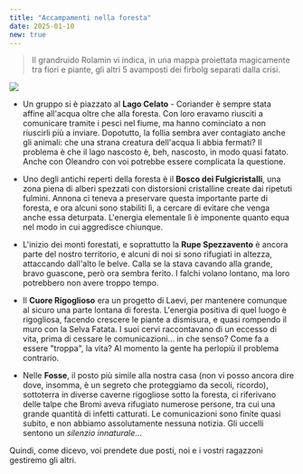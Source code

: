 ```yaml
---
title: "Accampamenti nella foresta"
date: 2025-01-10
new: true
---
```


> Il grandruido Rolamin vi indica, in una mappa proiettata magicamente tra fiori e piante, gli altri 5 avamposti dei firbolg separati dalla crisi.

![](https://images-wixmp-ed30a86b8c4ca887773594c2.wixmp.com/f/07064f06-a11c-4d2b-af70-31d4abb11a48/da6czb3-f7af2815-a139-4a6b-8766-84d096e8d254.jpg/v1/fit/w_800,h_640,q_70,strp/weather_torn_valley___lord_of_the_rings_tcg_by_jcbarquet_da6czb3-414w-2x.jpg?token=eyJ0eXAiOiJKV1QiLCJhbGciOiJIUzI1NiJ9.eyJzdWIiOiJ1cm46YXBwOjdlMGQxODg5ODIyNjQzNzNhNWYwZDQxNWVhMGQyNmUwIiwiaXNzIjoidXJuOmFwcDo3ZTBkMTg4OTgyMjY0MzczYTVmMGQ0MTVlYTBkMjZlMCIsIm9iaiI6W1t7ImhlaWdodCI6Ijw9NjQwIiwicGF0aCI6IlwvZlwvMDcwNjRmMDYtYTExYy00ZDJiLWFmNzAtMzFkNGFiYjExYTQ4XC9kYTZjemIzLWY3YWYyODE1LWExMzktNGE2Yi04NzY2LTg0ZDA5NmU4ZDI1NC5qcGciLCJ3aWR0aCI6Ijw9ODAwIn1dXSwiYXVkIjpbInVybjpzZXJ2aWNlOmltYWdlLm9wZXJhdGlvbnMiXX0.Ec7f9m1ROM5LKS4iw4sahH8iyPB5LSnpfsU4kCWPnHU)

- Un gruppo si è piazzato al **Lago Celato** - Coriander è sempre stata affine all'acqua oltre che alla foresta. Con loro eravamo riusciti a comunicare tramite i pesci nel fiume, ma hanno cominciato a non riuscirli più a inviare. Dopotutto, la follia sembra aver contagiato anche gli animali: che una strana creatura dell'acqua li abbia fermati? Il problema è che il lago nascosto è, beh, nascosto, in modo quasi fatato. Anche con Oleandro con voi potrebbe essere complicata la questione.

- Uno degli antichi reperti della foresta è il **Bosco dei Fulgicristalli**, una zona piena di alberi spezzati con distorsioni cristalline create dai ripetuti fulmini. Annona ci teneva a preservare questa importante parte di foresta, e ora alcuni sono stabiliti lì, a cercare di evitare che venga anche essa deturpata. L'energia elementale lì è imponente quanto equa nel modo in cui aggredisce chiunque.

- L'inizio dei monti forestati, e soprattutto la **Rupe Spezzavento** è ancora parte del nostro territorio, e alcuni di noi si sono rifugiati in altezza, attaccando dall'alto le belve. Calla se la stava cavando alla grande, bravo guascone, però ora sembra ferito. I falchi volano lontano, ma loro potrebbero non avere troppo tempo.

- Il **Cuore Rigoglioso** era un progetto di Laevi, per mantenere comunque al sicuro una parte lontana di foresta. L'energia positiva di quel luogo è rigogliosa, facendo crescere le piante a dismisura, e quasi rompendo il muro con la Selva Fatata. I suoi cervi raccontavano di un eccesso di vita, prima di cessare le comunicazioni... in che senso? Come fa a essere "troppa", la vita? Al momento la gente ha perlopiù il problema contrario.

- Nelle **Fosse**, il posto più simile alla nostra casa (non vi posso ancora dire dove, insomma, è un segreto che proteggiamo da secoli, ricordo), sottoterra in diverse caverne rigogliose sotto la foresta, ci riferivano delle talpe che Bromi aveva rifugiato numerose persone, tra cui una grande quantità di infetti catturati. Le comunicazioni sono finite quasi subito, e non abbiamo assolutamente nessuna notizia. Gli uccelli sentono un *silenzio innaturale*...

Quindi, come dicevo, voi prendete due posti, noi e i vostri ragazzoni gestiremo gli altri.